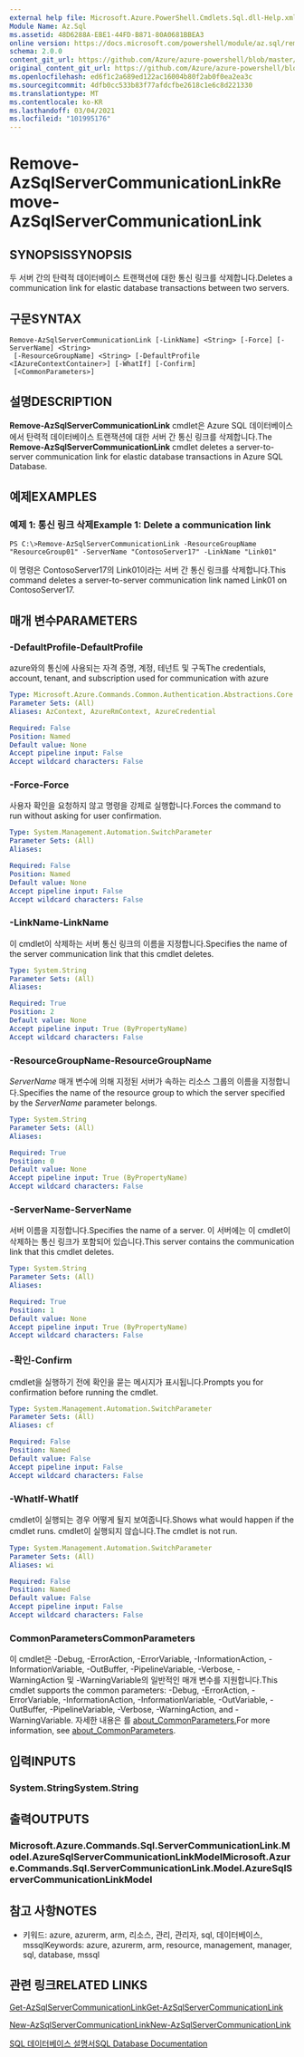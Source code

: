 ```yaml
---
external help file: Microsoft.Azure.PowerShell.Cmdlets.Sql.dll-Help.xml
Module Name: Az.Sql
ms.assetid: 48D6288A-EBE1-44FD-B871-80A0681BBEA3
online version: https://docs.microsoft.com/powershell/module/az.sql/remove-azsqlservercommunicationlink
schema: 2.0.0
content_git_url: https://github.com/Azure/azure-powershell/blob/master/src/Sql/Sql/help/Remove-AzSqlServerCommunicationLink.md
original_content_git_url: https://github.com/Azure/azure-powershell/blob/master/src/Sql/Sql/help/Remove-AzSqlServerCommunicationLink.md
ms.openlocfilehash: ed6f1c2a689ed122ac16004b80f2ab0f0ea2ea3c
ms.sourcegitcommit: 4dfb0cc533b83f77afdcfbe2618c1e6c8d221330
ms.translationtype: MT
ms.contentlocale: ko-KR
ms.lasthandoff: 03/04/2021
ms.locfileid: "101995176"
---
```

# <span data-ttu-id="a58b4-101">Remove-AzSqlServerCommunicationLink</span><span class="sxs-lookup"><span data-stu-id="a58b4-101">Remove-AzSqlServerCommunicationLink</span></span>

## <span data-ttu-id="a58b4-102">SYNOPSIS</span><span class="sxs-lookup"><span data-stu-id="a58b4-102">SYNOPSIS</span></span>
<span data-ttu-id="a58b4-103">두 서버 간의 탄력적 데이터베이스 트랜잭션에 대한 통신 링크를 삭제합니다.</span><span class="sxs-lookup"><span data-stu-id="a58b4-103">Deletes a communication link for elastic database transactions between two servers.</span></span>

## <span data-ttu-id="a58b4-104">구문</span><span class="sxs-lookup"><span data-stu-id="a58b4-104">SYNTAX</span></span>

```
Remove-AzSqlServerCommunicationLink [-LinkName] <String> [-Force] [-ServerName] <String>
 [-ResourceGroupName] <String> [-DefaultProfile <IAzureContextContainer>] [-WhatIf] [-Confirm]
 [<CommonParameters>]
```

## <span data-ttu-id="a58b4-105">설명</span><span class="sxs-lookup"><span data-stu-id="a58b4-105">DESCRIPTION</span></span>
<span data-ttu-id="a58b4-106">**Remove-AzSqlServerCommunicationLink** cmdlet은 Azure SQL 데이터베이스에서 탄력적 데이터베이스 트랜잭션에 대한 서버 간 통신 링크를 삭제합니다.</span><span class="sxs-lookup"><span data-stu-id="a58b4-106">The **Remove-AzSqlServerCommunicationLink** cmdlet deletes a server-to-server communication link for elastic database transactions in Azure SQL Database.</span></span>

## <span data-ttu-id="a58b4-107">예제</span><span class="sxs-lookup"><span data-stu-id="a58b4-107">EXAMPLES</span></span>

### <span data-ttu-id="a58b4-108">예제 1: 통신 링크 삭제</span><span class="sxs-lookup"><span data-stu-id="a58b4-108">Example 1: Delete a communication link</span></span>
```
PS C:\>Remove-AzSqlServerCommunicationLink -ResourceGroupName "ResourceGroup01" -ServerName "ContosoServer17" -LinkName "Link01"
```

<span data-ttu-id="a58b4-109">이 명령은 ContosoServer17의 Link01이라는 서버 간 통신 링크를 삭제합니다.</span><span class="sxs-lookup"><span data-stu-id="a58b4-109">This command deletes a server-to-server communication link named Link01 on ContosoServer17.</span></span>

## <span data-ttu-id="a58b4-110">매개 변수</span><span class="sxs-lookup"><span data-stu-id="a58b4-110">PARAMETERS</span></span>

### <span data-ttu-id="a58b4-111">-DefaultProfile</span><span class="sxs-lookup"><span data-stu-id="a58b4-111">-DefaultProfile</span></span>
<span data-ttu-id="a58b4-112">azure와의 통신에 사용되는 자격 증명, 계정, 테넌트 및 구독</span><span class="sxs-lookup"><span data-stu-id="a58b4-112">The credentials, account, tenant, and subscription used for communication with azure</span></span>

```yaml
Type: Microsoft.Azure.Commands.Common.Authentication.Abstractions.Core.IAzureContextContainer
Parameter Sets: (All)
Aliases: AzContext, AzureRmContext, AzureCredential

Required: False
Position: Named
Default value: None
Accept pipeline input: False
Accept wildcard characters: False
```

### <span data-ttu-id="a58b4-113">-Force</span><span class="sxs-lookup"><span data-stu-id="a58b4-113">-Force</span></span>
<span data-ttu-id="a58b4-114">사용자 확인을 요청하지 않고 명령을 강제로 실행합니다.</span><span class="sxs-lookup"><span data-stu-id="a58b4-114">Forces the command to run without asking for user confirmation.</span></span>

```yaml
Type: System.Management.Automation.SwitchParameter
Parameter Sets: (All)
Aliases:

Required: False
Position: Named
Default value: None
Accept pipeline input: False
Accept wildcard characters: False
```

### <span data-ttu-id="a58b4-115">-LinkName</span><span class="sxs-lookup"><span data-stu-id="a58b4-115">-LinkName</span></span>
<span data-ttu-id="a58b4-116">이 cmdlet이 삭제하는 서버 통신 링크의 이름을 지정합니다.</span><span class="sxs-lookup"><span data-stu-id="a58b4-116">Specifies the name of the server communication link that this cmdlet deletes.</span></span>

```yaml
Type: System.String
Parameter Sets: (All)
Aliases:

Required: True
Position: 2
Default value: None
Accept pipeline input: True (ByPropertyName)
Accept wildcard characters: False
```

### <span data-ttu-id="a58b4-117">-ResourceGroupName</span><span class="sxs-lookup"><span data-stu-id="a58b4-117">-ResourceGroupName</span></span>
<span data-ttu-id="a58b4-118">*ServerName* 매개 변수에 의해 지정된 서버가 속하는 리소스 그룹의 이름을 지정합니다.</span><span class="sxs-lookup"><span data-stu-id="a58b4-118">Specifies the name of the resource group to which the server specified by the *ServerName* parameter belongs.</span></span>

```yaml
Type: System.String
Parameter Sets: (All)
Aliases:

Required: True
Position: 0
Default value: None
Accept pipeline input: True (ByPropertyName)
Accept wildcard characters: False
```

### <span data-ttu-id="a58b4-119">-ServerName</span><span class="sxs-lookup"><span data-stu-id="a58b4-119">-ServerName</span></span>
<span data-ttu-id="a58b4-120">서버 이름을 지정합니다.</span><span class="sxs-lookup"><span data-stu-id="a58b4-120">Specifies the name of a server.</span></span>
<span data-ttu-id="a58b4-121">이 서버에는 이 cmdlet이 삭제하는 통신 링크가 포함되어 있습니다.</span><span class="sxs-lookup"><span data-stu-id="a58b4-121">This server contains the communication link that this cmdlet deletes.</span></span>

```yaml
Type: System.String
Parameter Sets: (All)
Aliases:

Required: True
Position: 1
Default value: None
Accept pipeline input: True (ByPropertyName)
Accept wildcard characters: False
```

### <span data-ttu-id="a58b4-122">-확인</span><span class="sxs-lookup"><span data-stu-id="a58b4-122">-Confirm</span></span>
<span data-ttu-id="a58b4-123">cmdlet을 실행하기 전에 확인을 묻는 메시지가 표시됩니다.</span><span class="sxs-lookup"><span data-stu-id="a58b4-123">Prompts you for confirmation before running the cmdlet.</span></span>

```yaml
Type: System.Management.Automation.SwitchParameter
Parameter Sets: (All)
Aliases: cf

Required: False
Position: Named
Default value: False
Accept pipeline input: False
Accept wildcard characters: False
```

### <span data-ttu-id="a58b4-124">-WhatIf</span><span class="sxs-lookup"><span data-stu-id="a58b4-124">-WhatIf</span></span>
<span data-ttu-id="a58b4-125">cmdlet이 실행되는 경우 어떻게 될지 보여줍니다.</span><span class="sxs-lookup"><span data-stu-id="a58b4-125">Shows what would happen if the cmdlet runs.</span></span>
<span data-ttu-id="a58b4-126">cmdlet이 실행되지 않습니다.</span><span class="sxs-lookup"><span data-stu-id="a58b4-126">The cmdlet is not run.</span></span>

```yaml
Type: System.Management.Automation.SwitchParameter
Parameter Sets: (All)
Aliases: wi

Required: False
Position: Named
Default value: False
Accept pipeline input: False
Accept wildcard characters: False
```

### <span data-ttu-id="a58b4-127">CommonParameters</span><span class="sxs-lookup"><span data-stu-id="a58b4-127">CommonParameters</span></span>
<span data-ttu-id="a58b4-128">이 cmdlet은 -Debug, -ErrorAction, -ErrorVariable, -InformationAction, -InformationVariable, -OutBuffer, -PipelineVariable, -Verbose, -WarningAction 및 -WarningVariable의 일반적인 매개 변수를 지원합니다.</span><span class="sxs-lookup"><span data-stu-id="a58b4-128">This cmdlet supports the common parameters: -Debug, -ErrorAction, -ErrorVariable, -InformationAction, -InformationVariable, -OutVariable, -OutBuffer, -PipelineVariable, -Verbose, -WarningAction, and -WarningVariable.</span></span> <span data-ttu-id="a58b4-129">자세한 내용은 를 [about_CommonParameters.](http://go.microsoft.com/fwlink/?LinkID=113216)</span><span class="sxs-lookup"><span data-stu-id="a58b4-129">For more information, see [about_CommonParameters](http://go.microsoft.com/fwlink/?LinkID=113216).</span></span>

## <span data-ttu-id="a58b4-130">입력</span><span class="sxs-lookup"><span data-stu-id="a58b4-130">INPUTS</span></span>

### <span data-ttu-id="a58b4-131">System.String</span><span class="sxs-lookup"><span data-stu-id="a58b4-131">System.String</span></span>

## <span data-ttu-id="a58b4-132">출력</span><span class="sxs-lookup"><span data-stu-id="a58b4-132">OUTPUTS</span></span>

### <span data-ttu-id="a58b4-133">Microsoft.Azure.Commands.Sql.ServerCommunicationLink.Model.AzureSqlServerCommunicationLinkModel</span><span class="sxs-lookup"><span data-stu-id="a58b4-133">Microsoft.Azure.Commands.Sql.ServerCommunicationLink.Model.AzureSqlServerCommunicationLinkModel</span></span>

## <span data-ttu-id="a58b4-134">참고 사항</span><span class="sxs-lookup"><span data-stu-id="a58b4-134">NOTES</span></span>
* <span data-ttu-id="a58b4-135">키워드: azure, azurerm, arm, 리소스, 관리, 관리자, sql, 데이터베이스, mssql</span><span class="sxs-lookup"><span data-stu-id="a58b4-135">Keywords: azure, azurerm, arm, resource, management, manager, sql, database, mssql</span></span>

## <span data-ttu-id="a58b4-136">관련 링크</span><span class="sxs-lookup"><span data-stu-id="a58b4-136">RELATED LINKS</span></span>

[<span data-ttu-id="a58b4-137">Get-AzSqlServerCommunicationLink</span><span class="sxs-lookup"><span data-stu-id="a58b4-137">Get-AzSqlServerCommunicationLink</span></span>](./Get-AzSqlServerCommunicationLink.md)

[<span data-ttu-id="a58b4-138">New-AzSqlServerCommunicationLink</span><span class="sxs-lookup"><span data-stu-id="a58b4-138">New-AzSqlServerCommunicationLink</span></span>](./New-AzSqlServerCommunicationLink.md)

[<span data-ttu-id="a58b4-139">SQL 데이터베이스 설명서</span><span class="sxs-lookup"><span data-stu-id="a58b4-139">SQL Database Documentation</span></span>](https://docs.microsoft.com/azure/sql-database/)
